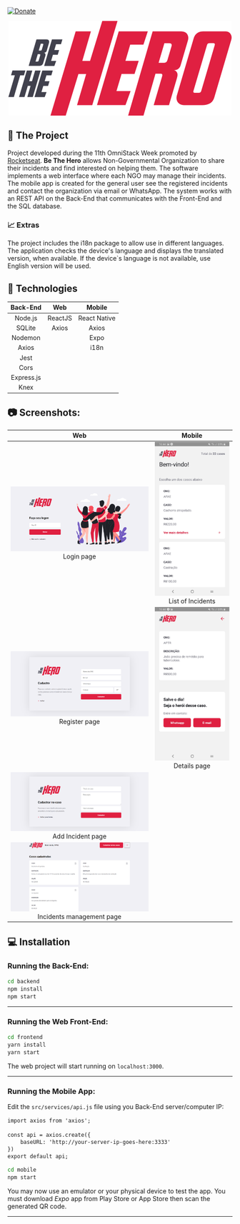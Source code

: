 [![Donate](https://img.shields.io/badge/Donate-PayPal-green.svg)](https://www.paypal.com/cgi-bin/webscr?cmd=_s-xclick&hosted_button_id=F2TW6JW3DRDE2&source=url)
<p align="center">
  <img alt="Be The Hero" src="frontend/src/assets/logo.svg"/>
</p>

## :file_folder: The Project
Project developed during the 11th OmniStack Week promoted by [Rocketseat](https://github.com/Rocketseat). **Be The Hero** allows Non-Governmental Organization to share their incidents and find interested on helping them. The software implements a web interface where each NGO may manage their incidents. The mobile app is created for the general user see the registered incidents and contact the organization via email or WhatsApp. The system works with an REST API on the Back-End that communicates with the Front-End and the SQL database.

### :chart_with_upwards_trend: Extras
The project includes the i18n package to allow use in different languages. The application checks the device's language and displays the translated version, when available. If the device`s language is not available, use English version will be used.

## :rocket: Technologies
|   Back-End   |            Web  |    Mobile    |
| :---:        |     :---:       |        :---: |
| Node.js      | ReactJS         | React Native |
| SQLite       | Axios           |  Axios       |
| Nodemon      |                 |  Expo        |
| Axios        |                 |  i18n        |
| Jest         |                 |              |
| Cors         |                 |              |
| Express.js   |                 |              |
| Knex         |                 |              |

## :camera: Screenshots:
|                           Web                              |                               Mobile                                   |
| :---:                                                      |                                                          :---:         |
| ![Logon](.github/Images/Web_Logon.png)Login page           |![Casos Registrados](.github/Images/Mob_Incidents.jpeg)List of Incidents|
| ![Cadastro da ONG](.github/Images/Web_Cad.png)Register page|![Detalhes do Caso](.github/Images/Mob_Detail.jpeg)Details page         |
| ![Novo Incidente](.github/Images/Web_Add_Inc.png)Add Incident page|                                                                 |
| ![Gerenciamento](.github/Images/Web_Man.png)Incidents management  page|                                                             |

## :computer: Installation
### Running the **Back-End**:
```bash
cd backend
npm install
npm start
```
___
### Running the **Web Front-End**:
```bash
cd frontend
yarn install
yarn start
```
The web project will start running on `localhost:3000`.  
___
### Running the **Mobile App**:
Edit the `src/services/api.js` file using you Back-End server/computer IP:
```
import axios from 'axios';

const api = axios.create({
    baseURL: 'http://your-server-ip-goes-here:3333'
})
export default api;
```

```bash
cd mobile
npm start
```
You may now use an emulator or your physical device to test the app. You must download *Expo* app from Play Store or App Store then scan the generated QR code.
___
